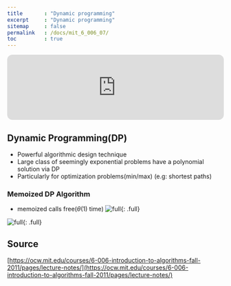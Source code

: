 ```yaml
---
title       : "Dynamic programming"
excerpt     : "Dynamic programming"
sitemap     : false
permalink   : /docs/mit_6_006_07/
toc         : true
---
```



<iframe style="border-radius:12px" src="https://open.spotify.com/embed/track/02cIqYTYys4M1RBFiBKIEt?utm_source=generator" width="100%" height="152" frameBorder="0" allowfullscreen="" allow="autoplay; clipboard-write; encrypted-media; fullscreen; picture-in-picture" loading="lazy"></iframe>

## Dynamic Programming(DP)
* Powerful algorithmic design technique
* Large class of seemingly exponential problems have a polynomial solution via DP
* Particularly for optimization problems(min/max) (e.g: shortest paths)
### Memoized DP Algorithm
* memoized calls free($\theta(1)$ time)
![full](https://hostux.social/system/media_attachments/files/109/816/051/923/812/399/original/b56d091d1b6280e0.jpeg){: .full}

![full](https://hostux.social/system/media_attachments/files/109/816/063/591/136/165/original/52c4000e2f1f61b2.jpeg){: .full}


## Source
[https://ocw.mit.edu/courses/6-006-introduction-to-algorithms-fall-2011/pages/lecture-notes/](https://ocw.mit.edu/courses/6-006-introduction-to-algorithms-fall-2011/pages/lecture-notes/)
